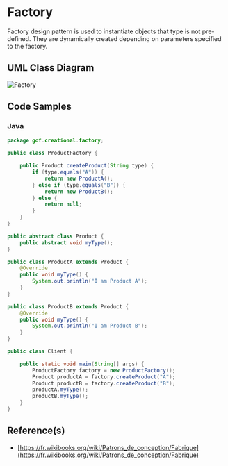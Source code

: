 # Factory

Factory design pattern is used to instantiate objects that type is not pre-defined. They are dynamically created depending on parameters specified to the factory.

## UML Class Diagram

![Factory](http://www.plantuml.com/plantuml/proxy?src=https://raw.githubusercontent.com/dig2root/DesignPatternsCheatSheets/main/PlantUML/Factory.plantuml "The Factory")

## Code Samples

### Java

```Java
package gof.creational.factory;

public class ProductFactory {

    public Product createProduct(String type) {
        if (type.equals("A")) {
            return new ProductA();
        } else if (type.equals("B")) {
            return new ProductB();
        } else {
            return null;
        }
    }
}

public abstract class Product {
    public abstract void myType();
}

public class ProductA extends Product {
    @Override
    public void myType() {
        System.out.println("I am Product A");
    }
}

public class ProductB extends Product {
    @Override
    public void myType() {
        System.out.println("I am Product B");
    }
}

public class Client {

    public static void main(String[] args) {
        ProductFactory factory = new ProductFactory();
        Product productA = factory.createProduct("A");
        Product productB = factory.createProduct("B");
        productA.myType();
        productB.myType();
    }
}
```

## Reference(s)

- [https://fr.wikibooks.org/wiki/Patrons_de_conception/Fabrique](https://fr.wikibooks.org/wiki/Patrons_de_conception/Fabrique)